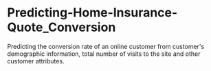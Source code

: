 # Predicting-Home-Insurance-Quote_Conversion
Predicting the conversion rate of an online customer from customer's demographic information, total number of visits to the site and other customer attributes.
